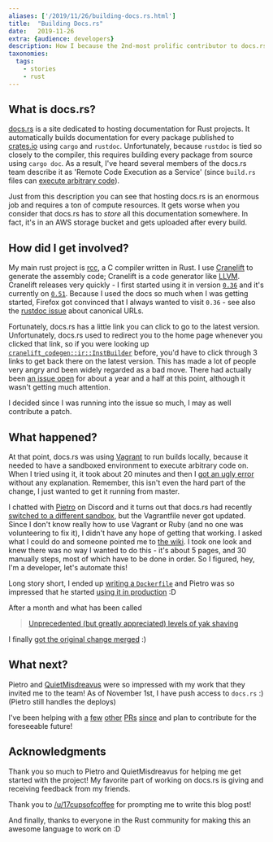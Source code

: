 ```yaml
---
aliases: ['/2019/11/26/building-docs.rs.html']
title:	"Building Docs.rs"
date:	2019-11-26
extra: {audience: developers}
description: How I because the 2nd-most prolific contributor to docs.rs
taxonomies:
  tags:
    - stories
    - rust
---
```


## What is docs.rs?

[docs.rs](https://docs.rs/) is a site dedicated to hosting documentation for Rust projects.
It automatically builds documentation for every package published to
[crates.io](https://crates.io/) using `cargo` and `rustdoc`.
Unfortunately, because `rustdoc` is tied so closely to the compiler,
this requires building every package from source using `cargo doc`.
As a result, I've heard several members of the docs.rs team describe it as
'Remote Code Execution as a Service' (since `build.rs` files can
[execute arbitrary code](https://doc.rust-lang.org/cargo/reference/build-scripts.html)).

Just from this description you can see that hosting docs.rs is an enormous job
and requires a ton of compute resources. It gets worse when you consider that
docs.rs has to _store_ all this documentation somewhere. In fact, it's in
an AWS storage bucket and gets uploaded after every build.

## How did I get involved?

My main rust project is [rcc](https://github.com/jyn514/rcc), a C compiler written in Rust.
I use [Cranelift](https://github.com/CraneStation/cranelift) to generate the assembly
code; Cranelift is a code generator like [LLVM](https://llvm.org/).
Cranelift releases very quickly - I first started using it in version
[`0.36`](https://github.com/jyn514/rcc/commit/9f5573d) and it's currently on
[`0.51`](https://docs.rs/cranelift-codegen/0.51.0/cranelift_codegen/).
Because I used the docs so much when I was getting started,
Firefox got convinced that I always wanted to visit `0.36` - see also the
[rustdoc issue](https://github.com/rust-lang/rust/issues/9461) about canonical URLs.

Fortunately, docs.rs has a little link you can click to go to the latest version.
Unfortunately, docs.rs used to redirect you to the home page whenever you clicked that link,
so if you were looking up
[`cranelift_codegen::ir::InstBuilder`](https://docs.rs/cranelift-codegen/0.42.0/cranelift_codegen/ir/trait.InstBuilder.html)
before, you'd have to click through 3 links to get back there on the latest version.
This has made a lot of people very angry and been widely regarded as a bad move.
There had actually been [an issue open](https://github.com/rust-lang/docs.rs/issues/200)
for about a year and a half at this point, although it wasn't getting much attention.

I decided since I was running into the issue so much, I may as well contribute a patch.

## What happened?

At that point, docs.rs was using [Vagrant](https://www.vagrantup.com/) to run
builds locally, because it needed to have a sandboxed environment to execute
arbitrary code on. When I tried using it, it took about 20 minutes and then I
[got an ugly error](https://github.com/rust-lang/docs.rs/issues/200#issuecomment-539771094) without any explanation.
Remember, this isn't even the hard part of the change, I just wanted to get it running from master.

I chatted with [Pietro](https://github.com/pietroalbini) on Discord
and it turns out that docs.rs had recently
[switched to a different sandbox](https://github.com/rust-lang/docs.rs/pull/407),
but the Vagrantfile never got updated. Since I don't know really how to use Vagrant
or Ruby (and no one was volunteering to fix it), I didn't have any hope of getting
that working. I asked what I could do and someone pointed me to
[the wiki](https://github.com/rust-lang/docs.rs/wiki/Self-hosting-outside-the-Vagrant-VM).
I took one look and knew there was no way I wanted to do this - it's about 5 pages,
and 30 manually steps, most of which have to be done in order.
So I figured, hey, I'm a developer, let's automate this!

Long story short, I ended up [writing a `Dockerfile`](https://github.com/rust-lang/docs.rs/pull/432)
and Pietro was so impressed that he started [using it in production](https://github.com/rust-lang/docs.rs/pull/455) :D

After a month and what has been called
> [Unprecedented (but greatly appreciated) levels of yak shaving](https://users.rust-lang.org/t/rust-2020-growth/34956/43)

I finally [got the original change merged](https://github.com/rust-lang/docs.rs/pull/454) :)

## What next?

Pietro and [QuietMisdreavus](https://github.com/QuietMisdreavus) were so impressed
with my work that they invited me to the team! As of November 1st, I have push access
to `docs.rs` :) (Pietro still handles the deploys)

I've been helping with [a](https://github.com/rust-lang/docs.rs/pull/487)
[few](https://github.com/rust-lang/docs.rs/pull/485)
[other](https://github.com/rust-lang/docs.rs/pull/476)
[PRs](https://github.com/rust-lang/docs.rs/pull/468)
[since](https://github.com/rust-lang/docs.rs/pull/460)
and plan to contribute for the foreseeable future!

## Acknowledgments

Thank you so much to Pietro and QuietMisdreavus for helping me get started with
the project! My favorite part of working on docs.rs is giving and receiving feedback
from my friends.

Thank you to [/u/17cupsofcoffee](https://users.rust-lang.org/u/17cupsofcoffee)
for prompting me to write this blog post!

And finally, thanks to everyone in the Rust community for making this an awesome
language to work on :D
